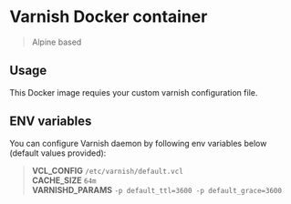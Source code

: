 # Varnish Docker container

> Alpine based

## Usage

This Docker image requies your custom varnish configuration file.

## ENV variables

You can configure Varnish daemon by following env variables below (default values provided):

> **VCL_CONFIG** `/etc/varnish/default.vcl`  
> **CACHE_SIZE** `64m`  
> **VARNISHD_PARAMS** `-p default_ttl=3600 -p default_grace=3600`